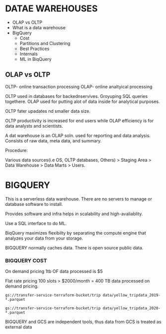 # DATAE WAREHOUSES

* OLAP vs OLTP
* What is a data warehouse
* BigQuery
    * Cost
    * Partitions and Clustering
    * Best Practices
    * Internals
    * ML in BiqQuery



## OLAP vs OLTP

OLTP- online transaction processing
OLAP- online analtyical processing


OLTP used in databases for backednservives. Groyuping SQL queries togethere. OLAP used for putting alot of data inside for analytical purposes.

OLTP fater upadates nd smaller data size.

OLTP productivity is increased for end users while OLAP efficiency is for data analysts and scientists.

A dat warehouse is an OLAP soln. used for reporting and data analysis. Consists of raw data, meta data, and summary.

Procedure:

Various data sources(i.e OS, OLTP databases, Others) > Staging Area > Data Warehouse > Data Marts > Users.

# BIGQUERY

This is a serverless data warehouse. There are no servers to manage or database software to install.

Provides software and infra helps in scalability and high-avaliablity.

Use a SQL interface to do ML.

BiqQuery maximizes flexibilty by separating the compute engine that analyzes your data from your storage.

BIGQUERY normally caches data. There is open source public data.

### BIGQUERY COST
On demand pricing 1tb OF data processed is $5

Flat rate pricing 100 slots > $2000/month = 400 TB data processed on demand pricing.


`gs://transfer-service-terraform-bucket/trip data/yellow_tripdata_2019-*.parquet`

`gs://transfer-service-terraform-bucket/trip data/yellow_tripdata_2020-*.parquet`
    


BIGQUERY and GCS are independent tools, thus data from GCS is treated as external data


